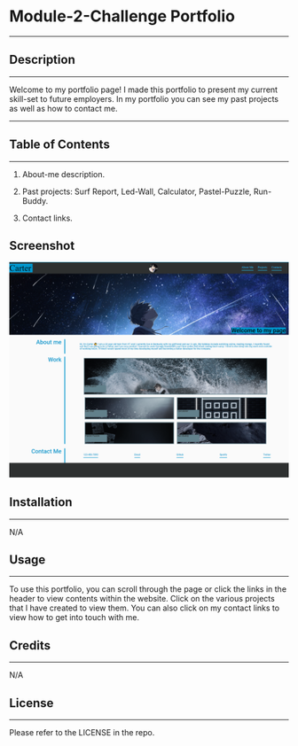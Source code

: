 # Module-2-Challenge Portfolio
***

## Description
***
Welcome to my portfolio page! I made this portfolio to present my current skill-set to future employers. In my portfolio you can see my past projects as well as how to contact me.
***

## Table of Contents
***
1. About-me description.

2. Past projects: Surf Report, Led-Wall, Calculator, Pastel-Puzzle, Run-Buddy.

3. Contact links.

## Screenshot

![Project Screenshot](./assets/screencapture-carterm7272-github-io-Module-2-challenge-2023-03-06-13_18_05.png)

## Installation
***

N/A

## Usage
***
To use this portfolio, you can scroll through the page or click the links in the header to view contents within the website. Click on the various projects that I have created to view them. You can also click on my contact links to view how to get into touch with me. 

## Credits
***
N/A

## License
***
Please refer to the LICENSE in the repo.


